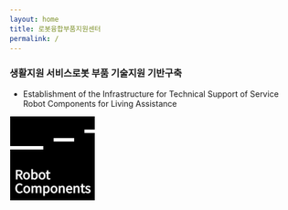 ```yaml
---
layout: home
title: 로봇융합부품지원센터
permalink: /
---
```


### 생활지원 서비스로봇 부품 기술지원 기반구축
- Establishment of the Infrastructure for Technical Support of Service Robot Components for Living Assistance

![Robot Components Logo](assets/robot-components_logo.png)
